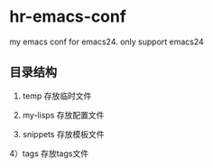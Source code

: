 hr-emacs-conf
=============

my emacs conf for emacs24. only support emacs24



目录结构
---------
1) temp 存放临时文件

2) my-lisps 存放配置文件

3) snippets 存放模板文件

4）tags 存放tags文件


